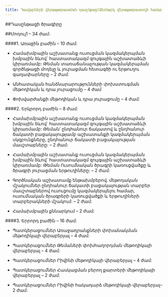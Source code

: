 ```yaml
---
title: Դասվարների վերապատրաստման դասընթաց(Ձեռնարկ վերապատրաստողի համար)
---
```


##Դասընթացի ծրագիրը

##Մոդուլ1 – 34 ժամ:

####1. Առաջին բաժին – 10 ժամ:
* Համախմբային աշխատանք ուսուցման կազմակերպման խմբային ձևով`
հաստատակազմ զույգային աշխատաձևի կիրառմամբ: Թեման տառաճանաչության 
կազմակերպման գործնթացի մոդելը և յուրացման հետագծի ու երթուղու 
գաղափարները – 2 ժամ:

* Անհատական հանձնարարությունների փոխստուգման մեթոդիկան և դրա
յուրացումը – 4 ժամ 

* Փոխվարժանքի մեթոդիկան և դրա յուրացումը – 4 ժամ:

####2. Երկրորդ բաժին – 8 ժամ:

* Համախմբային աշխատանք ուսուցման կազմակերպման խմբային ձևով`
հաստատակազմ զույգային աշխատաձևի կիրառմամբ: Թեման՝ ընդհանուր 
ճակատով և ընդհանուր ճակատի բացակայությամբ աշխատանքի կազմակերպման 
սկզբունքները, ընդհանուր ճակատի բացակայության մասշտաբները: – 2 ժամ:

* Համախմբային աշխատանք ուսուցման կազմակերպման խմբային ձևով`
հաստատակազմ զույգային աշխատաձևի կիրառմամբ: Թեման Ուսումնական 
ծրագրի կառուցվածքը և ծրագրի յուրացման երթուղիները: – 2 ժամ:

* Գործնական աշխատամք ենթախմբերով. մեթոդական մշակումներ ընդհանուր
ճակատի բացակայության տարբեր մասշտաբներով ուսուցումը կազմակերպելու 
համար, ուսումնական ծրագրերի կառուցվածքի և երթուղիների տարբերակների 
մշակում: – 2 ժամ:

* Համախմբային քննարկում – 2 ժամ:

####3. Երրորդ բաժին – 16 ժամ:

* Պատկերացումներ Առաջադրանքների փոխանակման մեթոդիկայի վերաբերյալ – 4 ժամ:

* Պատկերացումներ Թեմաների փոխհաղորդման մեթոդիկայի վերաբերյալ – 4 ժամ:

* Պատկերացումներ Րիվինի մեթոդիկայի վերաբերյալ – 4 ժամ:

* Պատկերացումներ Հասկացման բերող քարտերի մեթոդիկայի վերաբերյալ – 2 ժամ:

* Պատկերացումներ Րիվինի հակադարձ մեթոդիկայի վերաբերյալ– 2 ժամ: